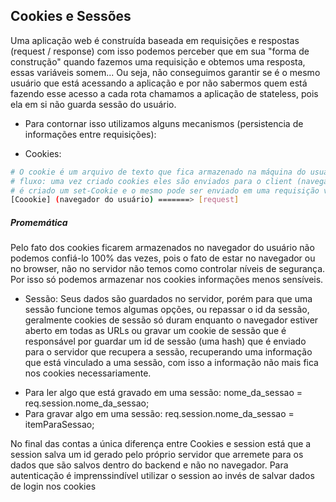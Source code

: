 ## Cookies e Sessões

Uma aplicação web é construída baseada em requisições e respostas (request / response) com isso podemos perceber
que em sua "forma de construção" quando fazemos uma requisição e obtemos uma resposta, essas variáveis somem...
Ou seja, não conseguimos garantir se é o mesmo usuário que está acessando a aplicação e por não sabermos quem está
fazendo esse acesso a cada rota chamamos a aplicação de stateless, pois ela em si não guarda sessão do usuário.

- Para contornar isso utilizamos alguns mecanismos (persistencia de informações entre requisições):
* Cookies:
```sh
# O cookie é um arquivo de texto que fica armazenado na máquina do usuário
# fluxo: uma vez criado cookies eles são enviados para o client (navegador / browser) 
# é criado um set-Cookie e o mesmo pode ser enviado em uma requisição via headers
[Coookie] (navegador do usuário) =======> [request]
```
<h5>Promemática</h5>
Pelo fato dos cookies ficarem armazenados no navegador do usuário não podemos confiá-lo 100% das vezes, pois o fato
de estar no navegador ou no browser, não no servidor não temos como controlar níveis de segurança. Por isso só podemos
armazenar nos cookies informações menos sensíveis.
</hr>

* Sessão:
Seus dados são guardados no servidor, porém para que uma sessão funcione temos algumas opções, ou repassar o id da sessão, 
geralmente cookies de sessão só duram enquanto o navegador estiver aberto em todas as URLs ou gravar um cookie de sessão 
que é responsável por guardar um id de sessão (uma hash) que é enviado para o servidor que recupera a sessão, recuperando 
uma informação que está vinculado a uma sessão, com isso a informação não mais fica nos cookies necessariamente.

- Para ler algo que está gravado em uma sessão:
nome_da_sessao = req.session.nome_da_sessao;
- Para gravar algo em uma sessão:
req.session.nome_da_sessao = itemParaSessao;

No final das contas a única diferença entre Cookies e session está que a session salva um id gerado pelo próprio servidor que 
arremete para os dados que são salvos dentro do backend e não no navegador. Para autenticação é imprenssindível utilizar o session
ao invés de salvar dados de login nos cookies

